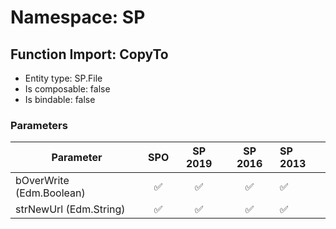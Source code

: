 # Namespace: SP

## Function Import: CopyTo

- Entity type: SP.File
- Is composable: false
- Is bindable: false

### Parameters

Parameter | SPO | SP 2019 | SP 2016 | SP 2013
----------|:---:|:-------:|:-------:|:-------
bOverWrite (Edm.Boolean) | ✅ | ✅ | ✅ | ✅
strNewUrl (Edm.String) | ✅ | ✅ | ✅ | ✅